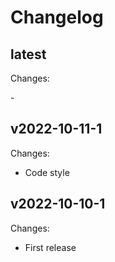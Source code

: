 # Changelog

## latest

Changes:

\-

## v2022-10-11-1

Changes:

- Code style

## v2022-10-10-1

Changes:

- First release
